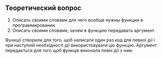 ## Теоретический вопрос

1. Описать своими словами для чего вообще нужны функции в программировании.
2. Описать своими словами, зачем в функцию передавать аргумент.

Функції створили для того, щоб написати один раз код для певної дії і при наступній необхідності дії використовувати цю функцію.
Аргумент передається для того щоб функція виконала певні дії з ним.



